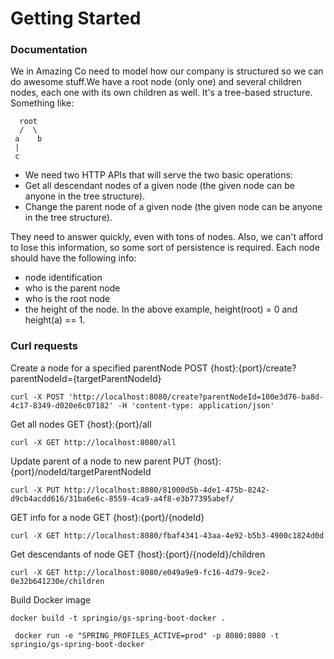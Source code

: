 # Getting Started

### Documentation

We in Amazing Co need to model how our company is structured so we can do awesome stuff.We have a root node (only one) and several
children nodes, each one with its own children as well. It's a tree-based structure. Something like:

``` 
  root
  /  \
 a    b
 |
 c

```

* We need two HTTP APIs that will serve the two basic operations:
* Get all descendant nodes of a given node (the given node can be anyone in the tree structure).
* Change the parent node of a given node (the given node can be anyone in the tree structure).

They need to answer quickly, even with tons of nodes. Also, we can't afford to lose this information, so some sort of persistence is required.
Each node should have the following info:
* node identification
* who is the parent node
* who is the root node
* the height of the node. In the above example, height(root) = 0 and height(a) == 1.


### Curl requests

Create a node for a specified parentNode
POST {host}:{port}/create?parentNodeId={targetParentNodeId}
```
curl -X POST 'http://localhost:8080/create?parentNodeId=100e3d76-ba8d-4c17-8349-d020e6c07182' -H 'content-type: application/json'
```

Get all nodes
GET {host}:{port}/all
```  
curl -X GET http://localhost:8080/all   
```

Update parent of a node to new parent 
PUT {host}:{port}/nodeId/targetParentNodeId
```
curl -X PUT http://localhost:8080/81000d5b-4de1-475b-8242-d9cb4acdd616/31ba6e6c-8559-4ca9-a4f8-e3b77395abef/ 
```

GET info for a node
GET {host}:{port}/{nodeId}
```
curl -X GET http://localhost:8080/fbaf4341-43aa-4e92-b5b3-4900c1824d0d 
```

Get descendants of node
GET {host}:{port}/{nodeId}/children
```
curl -X GET http://localhost:8080/e049a9e9-fc16-4d79-9ce2-0e32b641230e/children 
```

Build Docker image
```shell script
docker build -t springio/gs-spring-boot-docker .  
```

```shell script
 docker run -e "SPRING_PROFILES_ACTIVE=prod" -p 8080:8080 -t springio/gs-spring-boot-docker

```